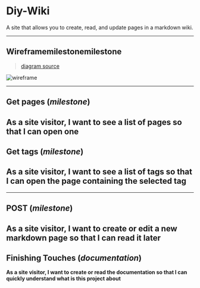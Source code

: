 # Diy-Wiki

A site that allows you to create, read, and update pages in a markdown wiki.

---

## Wireframemilestonemilestone

> [diagram source](https://excalidraw.com/#json=5697932045058048,50g_dMeek8cnpk9dH1teGg)

![wireframe](./wireframe.svg)

---
## Get pages (_milestone_)
**As a site visitor, I want to see a list of pages so that I can open one**
---
## Get tags (_milestone_)
**As a site visitor, I want to see a list of tags so that I can open the page containing the selected tag**
--
---
## POST (_milestone_)
**As a site visitor, I want to create or edit a new markdown page so that I can read it later**
---

## Finishing Touches (_documentation_)
**As a site visitor, I want to create or read the documentation so that I can quickly understand what is this project about**
